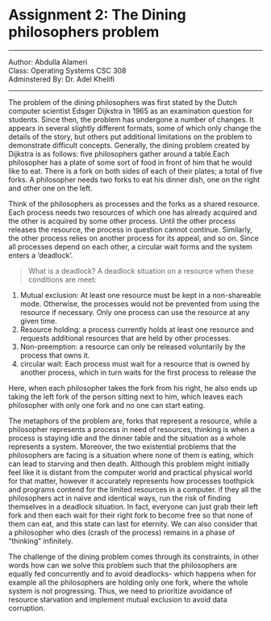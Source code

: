 # Assignment 2: The Dining philosophers problem 
---
Author: Abdulla Alameri   
Class: Operating Systems CSC 308    
Adminstered By: Dr. Adel Khelifi    

---

The problem of the dining philosophers was first stated by the Dutch computer scientist Edsger Dijkstra in 1965 as an examination question for students. Since then, the problem has undergone a number of changes. It appears in several slightly different formats, some of which only change the details of the story, but others put additional limitations on the problem to demonstrate difficult concepts. 
Generally, the dining problem created by Dijkstra is as follows: five philosophers gather around a table.Each philosopher has a plate of some sort of food in front of him that he would like to eat. There is a fork on both sides of each of their plates; a total of five forks. A philosopher needs two forks to eat his dinner dish, one on the right and other one on the left. 

Think of the philosophers as processes and the forks as a shared resource. Each process needs two resources of which one has already acquired and the other is acquired by some other process. Until the other process releases the resource, the process in question cannot continue. Similarly, the other process relies on another process for its appeal, and so on. Since all processes depend on each other, a circular wait forms and the system enters a ‘deadlock’.

> What is a deadlock?
A deadlock situation on a resource when these conditions are meet: 
1.    Mutual exclusion: At least one resource must be kept in a non-shareable mode. Otherwise, the processes would not be prevented from using the resource if necessary. Only one process can use the resource at any given time.
2.    Resource holding: a process currently holds at least one resource and requests additional resources that are held by other processes.
3.    Non-preemption: a resource can only be released voluntarily by the process that owns it.
4.    circular wait: Each process must wait for a resource that is owned by another process, which in turn waits for the first process to release the 


Here, when each philosopher takes the fork from his right, he also ends up taking the left fork of the person sitting next to him, which leaves each philosopher with only one fork and no one can start eating.


The metaphors of the problem are, forks that represent a resource, while a philosopher represents a process in need of resources, thinking is when a process is staying idle and the dinner table and the situation as a whole represents a system. 
Moreover, the two existential problems that the philosophers are facing is a situation where none of them is eating, which can lead to starving and then death. Although this problem might initially feel like it is distant from the computer world and practical physical world for that matter, however it accurately represents how processes toothpick and programs contend for the limited resources in a computer. 
if they all the philosophers act in naive and identical ways, run the risk of finding themselves in a deadlock situation. In fact, everyone can just grab their left fork and then each wait for their right fork to become free so that none of them can eat, and this state can last for eternity. We can also consider that a philosopher who dies (crash of the process) remains in a phase of “thinking” infinitely. 

The challenge of the dining problem comes through its constraints, in other words how can we solve this problem such that the philosophers are equally fed  concurrently and to avoid deadlocks- which happens when for example all the philosophers are holding only one fork, where the whole system is not progressing. Thus, we need to prioritize avoidance of resource starvation and implement mutual exclusion to avoid data corruption.
